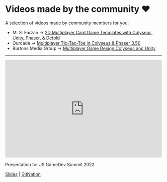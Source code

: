 # Videos made by the community ❤️

A selection of videos made by community members for you:

- M. S. Farzan → [2D Multiplayer Card Game Templates with Colyseus, Unity, Phaser, & Defold](https://www.youtube.com/watch?v=NylOh_PVCsc)
- Ourcade → [Multiplayer Tic-Tac-Toe in Colyseus & Phaser 3.50](https://www.youtube.com/playlist?list=PLNwtXgWIx3rhOmsJOkUFRiFQg8pPFPDqy)
- Burtons Media Group → [Multiplayer Game Design Colyseus and Unity](https://www.youtube.com/playlist?list=PLxgtJR7f0RBK_yGDSbPuspqMR-oEi1S25)

---

<iframe width="100%" height="315" src="https://www.youtube.com/embed/KnN6nRtfL44" title="Making Multiplayer Games with Colyseus, Node.js and TypeScript" frameborder="0" allow="accelerometer; autoplay; clipboard-write; encrypted-media; gyroscope; picture-in-picture" allowfullscreen></iframe>

Presentation for JS GameDev Summit 2022

[Slides](https://docs.google.com/presentation/d/e/2PACX-1vTbM8frwpFb1DhqeFw3hNAEl-awUHs6gU-cCZti4Ec8bvFx-Oa6-qRYlaopwi44uqrXFZoPgMgd64sG/pub?start=false&loop=false&delayms=3000) | [GitNation](https://portal.gitnation.org/contents/making-multiplayer-games-with-colyseus-nodejs-and-typescript)
